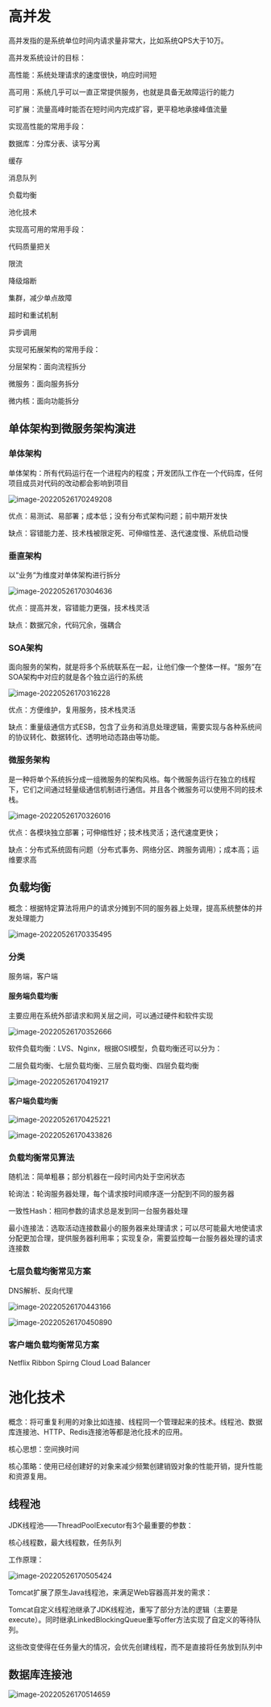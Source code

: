 # 高并发

高并发指的是系统单位时间内请求量非常大，比如系统QPS大于10万。

 

高并发系统设计的目标：

高性能：系统处理请求的速度很快，响应时间短

高可用：系统几乎可以一直正常提供服务，也就是具备无故障运行的能力

可扩展：流量高峰时能否在短时间内完成扩容，更平稳地承接峰值流量

 

实现高性能的常用手段：

数据库：分库分表、读写分离

缓存

消息队列

负载均衡

池化技术

 

实现高可用的常用手段：

代码质量把关

限流

降级熔断

集群，减少单点故障

超时和重试机制

异步调用

 

实现可拓展架构的常用手段：

分层架构：面向流程拆分

微服务：面向服务拆分

微内核：面向功能拆分

 

## 单体架构到微服务架构演进

### 单体架构

单体架构：所有代码运行在一个进程内的程度；开发团队工作在一个代码库，任何项目成员对代码的改动都会影响到项目

![image-20220526170249208](../../AppData/Roaming/Typora/typora-user-images/image-20220526170249208.png)

优点：易测试、易部署；成本低；没有分布式架构问题；前中期开发快

缺点：容错能力差、技术栈被限定死、可伸缩性差、迭代速度慢、系统启动慢

 

### 垂直架构

以“业务“为维度对单体架构进行拆分

![image-20220526170304636](../../AppData/Roaming/Typora/typora-user-images/image-20220526170304636.png)

优点：提高并发，容错能力更强，技术栈灵活

缺点：数据冗余，代码冗余，强耦合

 

 

### SOA架构

面向服务的架构，就是将多个系统联系在一起，让他们像一个整体一样。“服务”在SOA架构中对应的就是各个独立运行的系统

![image-20220526170316228](../../AppData/Roaming/Typora/typora-user-images/image-20220526170316228.png)

优点：方便维护，复用服务，技术栈灵活

缺点：重量级通信方式ESB，包含了业务和消息处理逻辑，需要实现与各种系统间的协议转化、数据转化、透明地动态路由等功能。

 

### 微服务架构

是一种将单个系统拆分成一组微服务的架构风格。每个微服务运行在独立的线程下，它们之间通过轻量级通信机制进行通信。并且各个微服务可以使用不同的技术栈。

![image-20220526170326016](../../AppData/Roaming/Typora/typora-user-images/image-20220526170326016.png)

优点：各模块独立部署；可伸缩性好；技术栈灵活；迭代速度更快；

缺点：分布式系统固有问题（分布式事务、网络分区、跨服务调用）；成本高；运维要求高

 

 

 

 

## 负载均衡

概念：根据特定算法将用户的请求分摊到不同的服务器上处理，提高系统整体的并发处理能力

![image-20220526170335495](../../AppData/Roaming/Typora/typora-user-images/image-20220526170335495.png)

### 分类

服务端，客户端

 

#### 服务端负载均衡

主要应用在系统外部请求和网关层之间，可以通过硬件和软件实现

![image-20220526170352666](../../AppData/Roaming/Typora/typora-user-images/image-20220526170352666.png)

软件负载均衡：LVS、Nginx，根据OSI模型，负载均衡还可以分为：

二层负载均衡、七层负载均衡、三层负载均衡、四层负载均衡

![image-20220526170419217](../../AppData/Roaming/Typora/typora-user-images/image-20220526170419217.png)

 

#### 客户端负载均衡

![image-20220526170425221](../../AppData/Roaming/Typora/typora-user-images/image-20220526170425221.png)

![image-20220526170433826](../../AppData/Roaming/Typora/typora-user-images/image-20220526170433826.png)

 

### 负载均衡常见算法

随机法：简单粗暴；部分机器在一段时间内处于空闲状态

轮询法：轮询服务器处理，每个请求按时间顺序逐一分配到不同的服务器

一致性Hash：相同参数的请求总是发到同一台服务器处理

最小连接法：选取活动连接数最小的服务器来处理请求；可以尽可能最大地使请求分配更加合理，提供服务器利用率；实现复杂，需要监控每一台服务器处理的请求连接数

 

### 七层负载均衡常见方案

DNS解析、反向代理

![image-20220526170443166](../../AppData/Roaming/Typora/typora-user-images/image-20220526170443166.png)

 

![image-20220526170450890](../../AppData/Roaming/Typora/typora-user-images/image-20220526170450890.png)

 

### 客户端负载均衡常见方案

Netflix Ribbon Spirng Cloud Load Balancer

 

 

# 池化技术

概念：将可重复利用的对象比如连接、线程同一个管理起来的技术。线程池、数据库连接池、HTTP、Redis连接池等都是池化技术的应用。

 

核心思想：空间换时间

 

核心策略：使用已经创建好的对象来减少频繁创建销毁对象的性能开销，提升性能和资源复用。

 

## 线程池

JDK线程池——ThreadPoolExecutor有3个最重要的参数：

核心线程数，最大线程数，任务队列

工作原理：

![image-20220526170505424](../../AppData/Roaming/Typora/typora-user-images/image-20220526170505424.png)

 

 

Tomcat扩展了原生Java线程池，来满足Web容器高并发的需求：

Tomcat自定义线程池继承了JDK线程池，重写了部分方法的逻辑（主要是execute）。同时继承LinkedBlockingQueue重写offer方法实现了自定义的等待队列。

这些改变使得在任务量大的情况，会优先创建线程，而不是直接将任务放到队列中

 

 

## 数据库连接池

![image-20220526170514659](../../AppData/Roaming/Typora/typora-user-images/image-20220526170514659.png)



